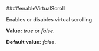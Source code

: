 ﻿####enableVirtualScroll

Enables or disables virtual scrolling.

**Value:** *true* or *false*.

**Default value:** *false*.